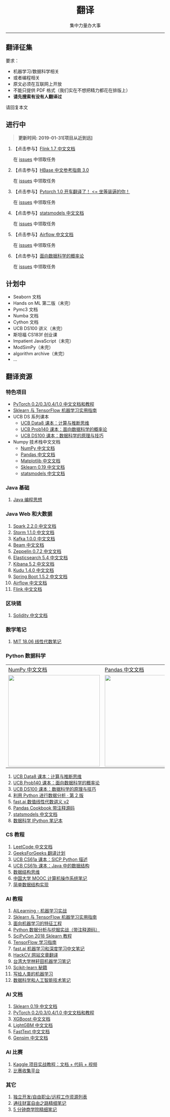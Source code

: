 # <center>翻译</center>

<center>集中力量办大事</center>

---

## **翻译征集**

要求：

+ 机器学习/数据科学相关
+ 或者编程相关
+ 原文必须在互联网上开放
+ 不能只提供 PDF 格式（我们实在不想把精力都花在排版上）
+ **请先搜索有没有人翻译过**

请回复本文

## **进行中**

> **更新时间: 2019-01-31[项目从近到远]**

1.  【点击参与】[Flink 1.7 中文文档](https://github.com/apachecn/flink-doc-zh) 
    
    在 [issues](https://github.com/apachecn/flink-doc-zh/issues/13) 中领取任务

1.  【点击参与】[HBase 中文参考指南 3.0](https://github.com/apachecn/hbase-doc-zh) 
    
    在 [issues](https://github.com/apachecn/hbase-doc-zh/issues/1) 中领取任务

1.  【点击参与】[Pytorch 1.0 开车翻译了！ <= 坐等装逼的你！](https://github.com/apachecn/pytorch-doc-zh)
    
    在 [issues](https://github.com/apachecn/pytorch-doc-zh/issues/274) 中领取任务

1.  【点击参与】[statsmodels 中文文档](https://github.com/apachecn/statsmodels_doc_zh)
    
    在 [issues](https://github.com/apachecn/statsmodels_doc_zh/issues/1) 中领取任务

1.  【点击参与】[Airflow 中文文档](https://github.com/apachecn/airflow-doc-zh)
    
    在 [issues](https://github.com/apachecn/airflow-doc-zh/issues/1) 中领取任务

1.  【点击参与】[面向数据科学的概率论](https://github.com/apachecn/prob140-textbook-zh)
    
    在 [issues](https://github.com/apachecn/prob140-textbook-zh/issues/2) 中领取任务

## **计划中**

+   Seaborn 文档
+   Hands on ML 第二版（未完）
+   Pymc3 文档
+   Numba 文档
+   Cython 文档
+   UCB DS100 讲义（未完）
+   斯坦福 CS183f 创业课
+   Impatient JavaScript（未完）
+   ModSimPy（未完）
+   algorithm archive（未完）
+   ...

## **翻译资源**

### 特色项目

+   [PyTorch 0.2/0.3/0.4/1.0 中文文档和教程](https://github.com/apachecn/pytorch-doc-zh)
+   [Sklearn 与 TensorFlow 机器学习实用指南](https://github.com/apachecn/hands-on-ml-zh)
+   UCB DS 系列课本
    +   [UCB Data8 课本：计算与推断思维](https://github.com/apachecn/data8-textbook-zh)
    +   [UCB Prob140 课本：面向数据科学的概率论](https://github.com/apachecn/prob140-textbook-zh)
    +   [UCB DS100 课本：数据科学的原理与技巧](https://github.com/apachecn/ds100-textbook-zh)
+   Numpy 技术栈中文文档
    +   [NumPy 中文文档](https://github.com/apachecn/numpy-ref-zh)
    +   [Pandas 中文文档](https://github.com/apachecn/pandas-doc-zh)
    +   [Matplotlib 中文文档](https://github.com/apachecn/matplotlib-user-guide-zh)
    +   [Sklearn 0.19 中文文档](https://github.com/apachecn/scikit-learn-doc-zh)
    +   [statsmodels 中文文档](https://github.com/apachecn/statsmodels_doc_zh)

### Java 基础

1. [Java 编程思想](https://github.com/apachecn/thinking-in-java-zh)

### Java Web 和大数据

1. [Spark 2.2.0 中文文档](https://github.com/apachecn/spark-doc-zh)
2. [Storm 1.1.0 中文文档](https://github.com/apachecn/storm-doc-zh)
3. [Kafka 1.0.0 中文文档](https://github.com/apachecn/kafka-doc-zh)
5. [Beam 中文文档](https://github.com/apachecn/beam-site-zh)
6. [Zeppelin 0.7.2 中文文档](https://github.com/apachecn/zeppelin-doc-zh)
7. [Elasticsearch 5.4 中文文档](https://github.com/apachecn/elasticsearch-doc-zh)
8. [Kibana 5.2 中文文档](https://github.com/apachecn/kibana-doc-zh)
9. [Kudu 1.4.0 中文文档](https://github.com/apachecn/kudu-doc-zh) 
0. [Spring Boot 1.5.2 中文文档](https://github.com/apachecn/spring-boot-doc-zh)
1. [Airflow 中文文档](https://github.com/apachecn/airflow-doc-zh)
2. [Flink 中文文档](https://github.com/apachecn/flink-doc-zh)

### 区块链

1. [Solidity 中文文档](https://github.com/apachecn/solidity-doc-zh)

### 数学笔记

1. [MIT 18.06 线性代数笔记](https://github.com/apachecn/math)

### Python 数据科学

| | | |
| --- | --- | --- | 
| [NumPy 中文文档](https://github.com/apachecn/numpy-ref-zh) | [Pandas 中文文档](https://github.com/apachecn/pandas-doc-zh) | [Matplotlib 中文文档](https://github.com/apachecn/matplotlib-user-guide-zh) |
| <a title="numpy 中文文档" href="https://apachecn.github.io/numpy-ref-zh" target="_blank"><img width="290" src="https://www.apachecn.org/img/skill/numpy_logo.png"></a> | <a title="pandas 中文文档" href="https://apachecn.github.io/pandas-doc-zh" target="_blank"><img width="290" src="https://www.apachecn.org/img/skill/pandas_logo.png"></a>  | <a title="matplotlib 中文文档" href="https://wizardforcel.gitbooks.io/matplotlib-user-guide/content" target="_blank"><img width="290" src="https://www.apachecn.org/img/skill/matplotlib_logo.png"></a> | 

1. [UCB Data8 课本：计算与推断思维](https://github.com/apachecn/data8-textbook-zh)
1. [UCB Prob140 课本：面向数据科学的概率论](https://github.com/apachecn/prob140-textbook-zh)
1. [UCB DS100 课本：数据科学的原理与技巧](https://github.com/apachecn/ds100-textbook-zh)
1. [利用 Python 进行数据分析 · 第 2 版](https://github.com/apachecn/pyda-2e-zh)
1. [fast.ai 数值线性代数讲义 v2](https://github.com/apachecn/fastai-num-linalg-v2-zh)
1. [Pandas Cookbook 带注释源码](https://github.com/apachecn/pandas-cookbook-code-notes)
1. [statsmodels 中文文档](https://github.com/apachecn/statsmodels_doc_zh)
1. [数据科学 IPython 笔记本](https://github.com/apachecn/ds-ipynb-zh)

### CS 教程

1. [LeetCode 中文文档](https://github.com/apachecn/LeetCode)
1. [GeeksForGeeks 翻译计划](https://github.com/apachecn/geeksforgeeks-zh)
1. [UCB CS61a 课本：SICP Python 描述](https://github.com/apachecn/sicp-py-zh)
1. [UCB CS61b 课本：Java 中的数据结构](https://github.com/apachecn/cs61b-textbook-zh)
1. [数据结构思维](https://github.com/apachecn/think-dast-zh)
1. [中国大学 MOOC 计算机操作系统笔记](https://github.com/apachecn/Computer-operating-system-notes)
1. [简单数据结构实现](https://github.com/apachecn/DataStructure)

### AI 教程

1. [AILearning - 机器学习实战](https://github.com/apachecn/AiLearning)
1. [Sklearn 与 TensorFlow 机器学习实用指南](https://github.com/apachecn/hands-on-ml-zh)
1. [面向机器学习的特征工程](https://github.com/apachecn/feature-engineering-for-ml-zh)
1. [Python 数据分析与挖掘实战（带注释源码）](https://github.com/apachecn/python_data_analysis_and_mining_action)
1. [SciPyCon 2018 Sklearn 教程](https://github.com/apachecn/scipycon-2018-sklearn-tut-zh)
1. [TensorFlow 学习指南](https://github.com/apachecn/learning-tf-zh)
1. [fast.ai 机器学习和深度学习中文笔记](https://github.com/apachecn/fastai-ml-dl-notes-zh)
1. [HackCV 网站文章翻译](https://github.com/apachecn/HackCV-Translate)
1. [台湾大学林轩田机器学习笔记](https://github.com/apachecn/ntu-hsuantienlin-ml)
1. [Scikit-learn 秘籍](https://github.com/apachecn/sklearn-cookbook-zh)
1. [写给人类的机器学习](https://github.com/apachecn/ml-for-humans-zh)
1. [数据科学和人工智能技术笔记](https://github.com/apachecn/ds-ai-tech-notes)

### AI 文档

1. [Sklearn 0.19 中文文档](https://github.com/apachecn/scikit-learn-doc-zh)
1. [PyTorch 0.2/0.3/0.4/1.0 中文文档和教程](https://github.com/apachecn/pytorch-doc-zh)
1. [XGBoost 中文文档](https://github.com/apachecn/xgboost-doc-zh)
1. [LightGBM 中文文档](https://github.com/apachecn/lightgbm-doc-zh)
1. [FastText 中文文档](https://github.com/apachecn/fasttext-doc-zh)
1. [Gensim 中文文档](https://github.com/apachecn/gensim-doc-zh)

### AI 比赛

1. [Kaggle 项目实战教程：文档 + 代码 + 视频](https://github.com/apachecn/kaggle)
2. [比赛收集平台](https://github.com/iphysresearch/DataSciComp)

### 其它

1. [独立开发/自由职业/远程工作资源列表](https://github.com/apachecn/awesome-indie-zh)
1. [通往财富自由之路精细笔记](https://github.com/apachecn/the-way-to-wealth-freedom-notes)
1. [5 分钟商学院精细笔记](https://github.com/apachecn/5min-business-notes)
